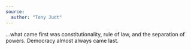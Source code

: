 ```yaml
---
source:
  author: "Tony Judt"
---
```


...what came first was constitutionality, rule of law, and the separation of powers. Democracy almost always came last.